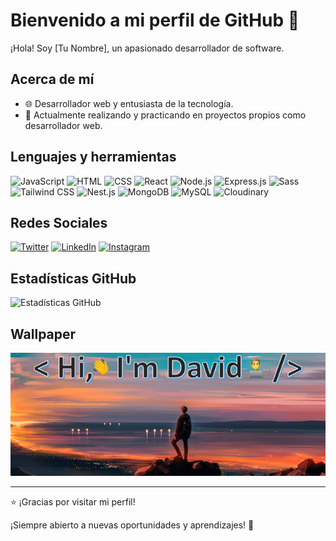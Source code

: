 

# Bienvenido a mi perfil de GitHub 👋

¡Hola! Soy [Tu Nombre], un apasionado desarrollador de software.

## Acerca de mí
- 🌐 Desarrollador web y entusiasta de la tecnología.
- 🚀 Actualmente realizando y practicando en proyectos propios como desarrollador web.

## Lenguajes y herramientas
![JavaScript](https://img.shields.io/badge/-JavaScript-F7DF1E?style=flat&logo=javascript&logoColor=black)
![HTML](https://img.shields.io/badge/-HTML5-E34F26?style=flat&logo=html5&logoColor=white)
![CSS](https://img.shields.io/badge/-CSS3-1572B6?style=flat&logo=css3)
![React](https://img.shields.io/badge/-React-61DAFB?style=flat&logo=react&logoColor=white)
![Node.js](https://img.shields.io/badge/-Node.js-339933?style=flat&logo=node.js&logoColor=white)
![Express.js](https://img.shields.io/badge/-Express.js-000000?style=flat&logo=express&logoColor=white)
![Sass](https://img.shields.io/badge/-Sass-CC6699?style=flat&logo=sass&logoColor=white)
![Tailwind CSS](https://img.shields.io/badge/-Tailwind%20CSS-38B2AC?style=flat&logo=tailwind-css&logoColor=white)
![Nest.js](https://img.shields.io/badge/-Nest.js-E0234E?style=flat&logo=nestjs&logoColor=white)
![MongoDB](https://img.shields.io/badge/-MongoDB-47A248?style=flat&logo=mongodb&logoColor=white)
![MySQL](https://img.shields.io/badge/-MySQL-4479A1?style=flat&logo=mysql&logoColor=white)
![Cloudinary](https://img.shields.io/badge/-Cloudinary-60D5F9?style=flat&logo=cloudinary&logoColor=white)


## Redes Sociales
[![Twitter](https://img.shields.io/badge/-Twitter-1DA1F2?style=flat&logo=twitter&logoColor=white)](https://twitter.com/TuUsuario)
[![LinkedIn](https://img.shields.io/badge/-LinkedIn-0A66C2?style=flat&logo=linkedin&logoColor=white)](https://www.linkedin.com/in/TuUsuario)
[![Instagram](https://img.shields.io/badge/-Instagram-E4405F?style=flat&logo=instagram&logoColor=white)](https://www.instagram.com/TuUsuario)

## Estadísticas GitHub
![Estadísticas GitHub](https://github-readme-stats.vercel.app/api?username=TuUsuario&show_icons=true&count_private=true&hide=prs,issues,contribs&theme=radical)

## Wallpaper
![Wallpaper](https://github.com/MarckWeb/world-travel-JS/blob/master/img/Imagen7.png)

---

⭐️ ¡Gracias por visitar mi perfil!

¡Siempre abierto a nuevas oportunidades y aprendizajes! 🚀
